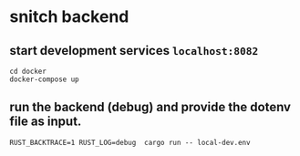 snitch backend
==============

## start development services **`localhost:8082`**
```shell
cd docker
docker-compose up
```

## run the backend (debug) and provide the dotenv file as input.

```shell
RUST_BACKTRACE=1 RUST_LOG=debug  cargo run -- local-dev.env
```